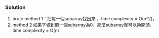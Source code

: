 
### Solution
1. brute method 1：把每一個subarray找出來  ，time complexity  = O(n^2)，
2. method 2 如果下坡到前一個subarray為0，那麼subarray就可以換開頭，time complexity = O(n)
